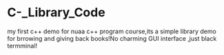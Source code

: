 # C-_Library_Code
my first c++ demo for nuaa c++ program course,its a simple library demo for brrowing and giving back books!No charming GUI interface ,just black termminal!
